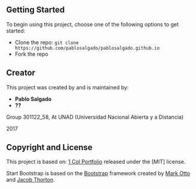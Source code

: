 ## Getting Started

To begin using this project, choose one of the following options to get started:
* Clone the repo: `git clone https://github.com/pablosalgado/pablosalgado.github.io`
* Fork the repo

## Creator

This project was created by and is maintained by:
* **Pablo Salgado**
* **??**

Group 301122_58, At UNAD (Universidad Nacional Abierta y a Distancia)

2017

## Copyright and License

This project is based on:
[1 Col Portfolio](https://startbootstrap.com/template-overviews/1-col-portfolio/) released under the [MIT] license.

Start Bootstrap is based on the [Bootstrap](http://getbootstrap.com/) framework created by [Mark Otto](https://twitter.com/mdo) and [Jacob Thorton](https://twitter.com/fat).
